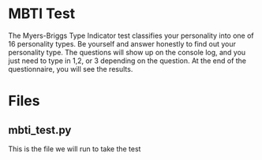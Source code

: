# MBTI Test
The Myers-Briggs Type Indicator test classifies your personality into one of 16 personality types.
Be yourself and answer honestly to find out your personality type.
The questions will show up on the console log, and you just need to type in 1,2, or 3 depending on the question.
At the end of the questionnaire, you will see the results.

# Files
## mbti_test.py
This is the file we will run to take the test
